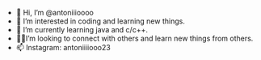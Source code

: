 - 👋 Hi, I’m @antoniiioooo
- 👀 I’m interested in coding and learning new things. 
- 🌱 I’m currently learning java and c/c++. 
- 👨‍💻I’m looking to connect with others and learn new things from others. 
- 📫 Instagram: antoniiiiooo23

